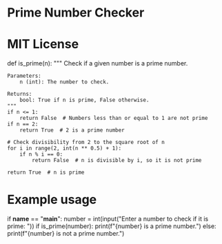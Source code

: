 # Prime Number Checker
# MIT License

def is_prime(n):
    """
    Check if a given number is a prime number.

    Parameters:
        n (int): The number to check.

    Returns:
        bool: True if n is prime, False otherwise.
    """
    if n <= 1:
        return False  # Numbers less than or equal to 1 are not prime
    if n == 2:
        return True  # 2 is a prime number

    # Check divisibility from 2 to the square root of n
    for i in range(2, int(n ** 0.5) + 1):
        if n % i == 0:
            return False  # n is divisible by i, so it is not prime

    return True  # n is prime

# Example usage
if __name__ == "__main__":
    number = int(input("Enter a number to check if it is prime: "))
    if is_prime(number):
        print(f"{number} is a prime number.")
    else:
        print(f"{number} is not a prime number.")

